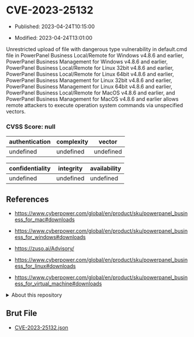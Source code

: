 # CVE-2023-25132

- Published: 2023-04-24T10:15:00

- Modified: 2023-04-24T13:01:00

Unrestricted upload of file with dangerous type vulnerability in default.cmd file in PowerPanel Business Local/Remote for Windows v4.8.6 and earlier, PowerPanel Business Management for Windows v4.8.6 and earlier, PowerPanel Business Local/Remote for Linux 32bit v4.8.6 and earlier, PowerPanel Business Local/Remote for Linux 64bit v4.8.6 and earlier, PowerPanel Business Management for Linux 32bit v4.8.6 and earlier, PowerPanel Business Management for Linux 64bit v4.8.6 and earlier, PowerPanel Business Local/Remote for MacOS v4.8.6 and earlier, and PowerPanel Business Management for MacOS v4.8.6 and earlier allows remote attackers to execute operation system commands via unspecified vectors.

### CVSS Score: **null**

| authentication | complexity | vector |
| --- | --- | --- |
| undefined | undefined | undefined |

| confidentiality | integrity | availability |
| --- | --- | --- |
| undefined | undefined | undefined |

## References

* https://www.cyberpower.com/global/en/product/sku/powerpanel_business_for_mac#downloads

* https://www.cyberpower.com/global/en/product/sku/powerpanel_business_for_windows#downloads

* https://zuso.ai/Advisory/

* https://www.cyberpower.com/global/en/product/sku/powerpanel_business_for_linux#downloads

* https://www.cyberpower.com/global/en/product/sku/powerpanel_business_for_virtual_machine#downloads

<details>
<summary>About this repository</summary> 

  This repository is part of the project [Live Hack CVE](https://github.com/Live-Hack-CVE). Main website can be found [www.live-hack.org](https://www.live-hack.org) 
  
  Made by [Sn0wAlice](https://github.com/Sn0wAlice) for the people that care about security and need to have a feed of the latest CVEs. Hope you enjoy it, don't forget to star the repo and follow me on [Twitter](https://twitter.com/Sn0wAlice) and [Github](https://github.com/Sn0wAlice). And that is my [personnal website](https://www.alice-snow.me/)

  - [Home Page](https://github.com/Live-Hack-CVE)
  - [Framework](https://github.com/Live-Hack-CVE/cve-framework)
  - [CVE database](https://github.com/Live-Hack-CVE/full_database)
  - [Changelog](https://github.com/Live-Hack-CVE/Changelog)
</details>

## Brut File

* [CVE-2023-25132.json](https://raw.githubusercontent.com/Live-Hack-CVE/full_database/main/cves/2023/CVE-2023-25132.json)

